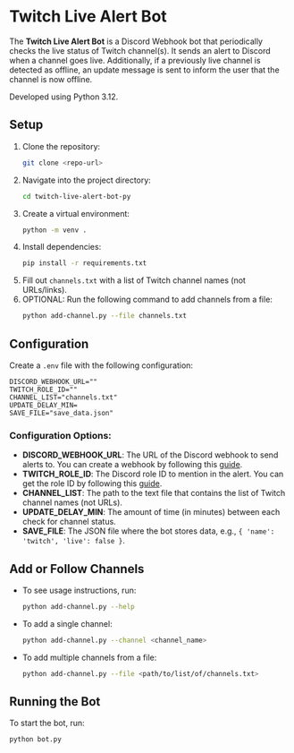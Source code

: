 # Twitch Live Alert Bot

The **Twitch Live Alert Bot** is a Discord Webhook bot that periodically checks the live status of Twitch channel(s). It sends an alert to Discord when a channel goes live. Additionally, if a previously live channel is detected as offline, an update message is sent to inform the user that the channel is now offline.

Developed using Python 3.12.

## Setup

1. Clone the repository:
   ```bash
   git clone <repo-url>
   ```
2. Navigate into the project directory:
   ```bash
   cd twitch-live-alert-bot-py
   ```
3. Create a virtual environment:
   ```bash
   python -m venv .
   ```
4. Install dependencies:
   ```bash
   pip install -r requirements.txt
   ```
5. Fill out `channels.txt` with a list of Twitch channel names (not URLs/links).
6. OPTIONAL: Run the following command to add channels from a file:
   ```bash
   python add-channel.py --file channels.txt
   ```

## Configuration

Create a `.env` file with the following configuration:

```
DISCORD_WEBHOOK_URL=""
TWITCH_ROLE_ID=""
CHANNEL_LIST="channels.txt"
UPDATE_DELAY_MIN=
SAVE_FILE="save_data.json"
```

### Configuration Options:
- **DISCORD_WEBHOOK_URL**: The URL of the Discord webhook to send alerts to. You can create a webhook by following this [guide](https://support.discord.com/hc/en-us/articles/228383668-Intro-to-Webhooks).
- **TWITCH_ROLE_ID**: The Discord role ID to mention in the alert. You can get the role ID by following this [guide](https://readybot.io/help/how-to/find-discord-user-and-role-ids).
- **CHANNEL_LIST**: The path to the text file that contains the list of Twitch channel names (not URLs).
- **UPDATE_DELAY_MIN**: The amount of time (in minutes) between each check for channel status.
- **SAVE_FILE**: The JSON file where the bot stores data, e.g., `{ 'name': 'twitch', 'live': false }`.

## Add or Follow Channels

- To see usage instructions, run:
  ```bash
  python add-channel.py --help
  ```

- To add a single channel:
  ```bash
  python add-channel.py --channel <channel_name>
  ```

- To add multiple channels from a file:
  ```bash
  python add-channel.py --file <path/to/list/of/channels.txt>
  ```

## Running the Bot

To start the bot, run:

```bash
python bot.py
```
